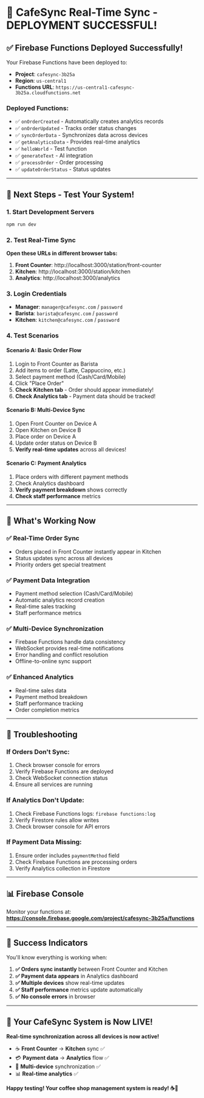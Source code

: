 # 🎉 CafeSync Real-Time Sync - DEPLOYMENT SUCCESSFUL!

## ✅ **Firebase Functions Deployed Successfully!**

Your Firebase Functions have been deployed to:

- **Project**: `cafesync-3b25a`
- **Region**: `us-central1`
- **Functions URL**: `https://us-central1-cafesync-3b25a.cloudfunctions.net`

### **Deployed Functions:**

- ✅ `onOrderCreated` - Automatically creates analytics records
- ✅ `onOrderUpdated` - Tracks order status changes
- ✅ `syncOrderData` - Synchronizes data across devices
- ✅ `getAnalyticsData` - Provides real-time analytics
- ✅ `helloWorld` - Test function
- ✅ `generateText` - AI integration
- ✅ `processOrder` - Order processing
- ✅ `updateOrderStatus` - Status updates

---

## 🚀 **Next Steps - Test Your System!**

### **1. Start Development Servers**

```bash
npm run dev
```

### **2. Test Real-Time Sync**

**Open these URLs in different browser tabs:**

1. **Front Counter**: http://localhost:3000/station/front-counter
2. **Kitchen**: http://localhost:3000/station/kitchen
3. **Analytics**: http://localhost:3000/analytics

### **3. Login Credentials**

- **Manager**: `manager@cafesync.com` / `password`
- **Barista**: `barista@cafesync.com` / `password`
- **Kitchen**: `kitchen@cafesync.com` / `password`

### **4. Test Scenarios**

#### **Scenario A: Basic Order Flow**

1. Login to Front Counter as Barista
2. Add items to order (Latte, Cappuccino, etc.)
3. Select payment method (Cash/Card/Mobile)
4. Click "Place Order"
5. **Check Kitchen tab** - Order should appear immediately!
6. **Check Analytics tab** - Payment data should be tracked!

#### **Scenario B: Multi-Device Sync**

1. Open Front Counter on Device A
2. Open Kitchen on Device B
3. Place order on Device A
4. Update order status on Device B
5. **Verify real-time updates** across all devices!

#### **Scenario C: Payment Analytics**

1. Place orders with different payment methods
2. Check Analytics dashboard
3. **Verify payment breakdown** shows correctly
4. **Check staff performance** metrics

---

## 🔧 **What's Working Now**

### **✅ Real-Time Order Sync**

- Orders placed in Front Counter instantly appear in Kitchen
- Status updates sync across all devices
- Priority orders get special treatment

### **✅ Payment Data Integration**

- Payment method selection (Cash/Card/Mobile)
- Automatic analytics record creation
- Real-time sales tracking
- Staff performance metrics

### **✅ Multi-Device Synchronization**

- Firebase Functions handle data consistency
- WebSocket provides real-time notifications
- Error handling and conflict resolution
- Offline-to-online sync support

### **✅ Enhanced Analytics**

- Real-time sales data
- Payment method breakdown
- Staff performance tracking
- Order completion metrics

---

## 🐛 **Troubleshooting**

### **If Orders Don't Sync:**

1. Check browser console for errors
2. Verify Firebase Functions are deployed
3. Check WebSocket connection status
4. Ensure all services are running

### **If Analytics Don't Update:**

1. Check Firebase Functions logs: `firebase functions:log`
2. Verify Firestore rules allow writes
3. Check browser console for API errors

### **If Payment Data Missing:**

1. Ensure order includes `paymentMethod` field
2. Check Firebase Functions are processing orders
3. Verify Analytics collection in Firestore

---

## 📊 **Firebase Console**

Monitor your functions at:
**https://console.firebase.google.com/project/cafesync-3b25a/functions**

---

## 🎯 **Success Indicators**

You'll know everything is working when:

1. **✅ Orders sync instantly** between Front Counter and Kitchen
2. **✅ Payment data appears** in Analytics dashboard
3. **✅ Multiple devices** show real-time updates
4. **✅ Staff performance** metrics update automatically
5. **✅ No console errors** in browser

---

## 🚀 **Your CafeSync System is Now LIVE!**

**Real-time synchronization across all devices is now active!**

- ☕️ **Front Counter** → **Kitchen** sync ✅
- 💳 **Payment data** → **Analytics** flow ✅
- 🔄 **Multi-device** synchronization ✅
- 📊 **Real-time analytics** ✅

**Happy testing! Your coffee shop management system is ready! ☕️🎉**
